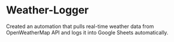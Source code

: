 # Weather-Logger
Created an automation that pulls real-time weather data from OpenWeatherMap API and logs it into Google Sheets automatically.
